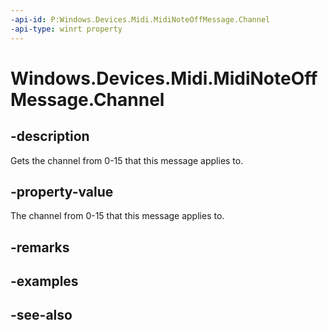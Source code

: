 ----api-id: P:Windows.Devices.Midi.MidiNoteOffMessage.Channel
-api-type: winrt property
---<!-- Property syntaxpublic byte Channel { get; }--># Windows.Devices.Midi.MidiNoteOffMessage.Channel## -descriptionGets the channel from 0-15 that this message applies to.## -property-valueThe channel from 0-15 that this message applies to.## -remarks## -examples## -see-also